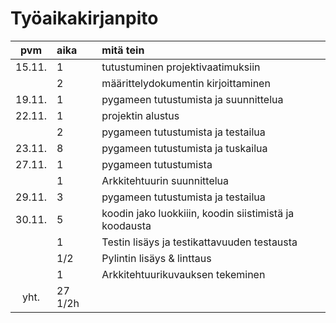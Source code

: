# Työaikakirjanpito

| pvm | aika | mitä tein  |
| :----:|:-----| :-----|
| 15.11. | 1   | tutustuminen projektivaatimuksiin |
|	 | 2   | määrittelydokumentin kirjoittaminen |
| 19.11. | 1   | pygameen tutustumista ja suunnittelua |
| 22.11. | 1   | projektin alustus |
|    | 2   | pygameen tutustumista ja testailua |
| 23.11. | 8   | pygameen tutustumista ja tuskailua |
| 27.11. | 1 | pygameen tutustumista |
|    | 1 | Arkkitehtuurin suunnittelua |
| 29.11. | 3 | pygameen tutustumista ja testailua |
| 30.11. | 5 | koodin jako luokkiiin, koodin siistimistä ja koodausta |
|    | 1 | Testin lisäys ja testikattavuuden testausta |
|    | 1/2 | Pylintin lisäys & linttaus |
|    | 1 | Arkkitehtuurikuvauksen tekeminen |
| yht. | 27 1/2h |  |
